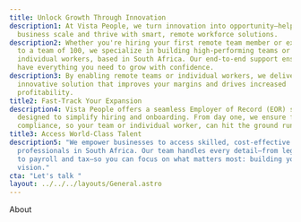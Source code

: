 ```yaml
---
title: Unlock Growth Through Innovation
description1: At Vista People, we turn innovation into opportunity—helping your
  business scale and thrive with smart, remote workforce solutions.
description2: Whether you're hiring your first remote team member or expanding
  to a team of 100, we specialize in building high-performing teams or placing
  individual workers, based in South Africa. Our end-to-end support ensures you
  have everything you need to grow with confidence.
description3: By enabling remote teams or individual workers, we deliver an
  innovative solution that improves your margins and drives increased
  profitability.
title2: Fast-Track Your Expansion
description4: Vista People offers a seamless Employer of Record (EOR) solution
  designed to simplify hiring and onboarding. From day one, we ensure full
  compliance, so your team or individual worker, can hit the ground running.
title3: Access World-Class Talent
description5: "We empower businesses to access skilled, cost-effective
  professionals in South Africa. Our team handles every detail—from legal and HR
  to payroll and tax—so you can focus on what matters most: building your
  vision."
cta: "Let's talk "
layout: ../../../layouts/General.astro
---
```

About